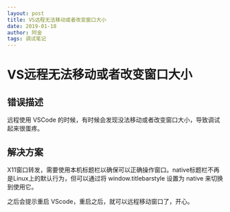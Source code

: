 ```yaml
---
layout: post
title: VS远程无法移动或者改变窗口大小
date: 2019-01-18
author: 阿金
tags: 调试笔记
---
```


# VS远程无法移动或者改变窗口大小

## 错误描述

远程使用 VSCode 的时候，有时候会发现没法移动或者改变窗口大小，导致调试起来很蛋疼。

## 解决方案

X11窗口转发，需要使用本机标题栏以确保可以正确操作窗口。native标题栏不再是Linux上的默认行为，但可以通过将 window.titlebarstyle 设置为 native 来切换到使用它。

之后会提示重启 VScode，重启之后，就可以远程移动窗口了，开心。
